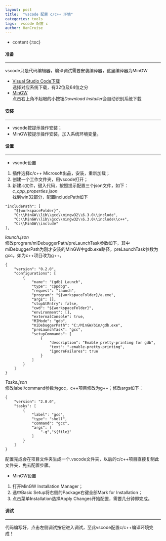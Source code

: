 ```yaml
---
layout: post
title:  "vscode 配置 c/c++ 环境"
categories: tools
tags:  vscode 配置 c
author: HanCruise
---
```


* content
{:toc}

#### 准备
***
vscode只是代码编辑器，编译调试需要安装编译器，这里编译器为MinGW
- [Visual Studio Code下载](https://code.visualstudio.com/download)  
选择对应系统下载，有32位及64位之分
- [MinGW](http://www.mingw.org/)  
点击右上角不起眼的小按钮*Download Installer*会自动识别系统下载  




#### 安装
***
- vscode按提示操作安装；
- MinGW按提示操作安装，加入系统环境变量。  

#### 设置
***
- vscode设置  
1. 插件选择c/c++ Microsoft出品，安装，重新加载；
2. 创建一个工作文件夹，用vscode打开；
3. 新建.c文件，键入代码，按照提示配置三个json文件，如下：  
*c_cpp_properties.json*  
找到win32部分，配置includePath如下  
```
"includePath": [
    "${workspaceFolder}",
    "C:\\MinGW\\lib\\gcc\\mingw32\\6.3.0\\include",
    "C:\\MinGW\\lib\\gcc\\mingw32\\6.3.0\\include\\c++",
    "C:\\MinGW\\include"
],
```
*launch.json*  
修改program/miDebuggerPath/preLaunchTask参数如下，其中miDebuggerPath为刚才安装的MinGW中gdb.exe路径，preLaunchTask参数为gcc，如为c++项目改为g++。  
```
{
    "version": "0.2.0",
    "configurations": [
        {
            "name": "(gdb) Launch",
            "type": "cppdbg",
            "request": "launch",
            "program": "${workspaceFolder}/a.exe",
            "args": [],
            "stopAtEntry": false,
            "cwd": "${workspaceFolder}",
            "environment": [],
            "externalConsole": true,
            "MIMode": "gdb",
            "miDebuggerPath": "C:/MinGW/bin/gdb.exe",
            "preLaunchTask": "gcc",
            "setupCommands": [
                {
                    "description": "Enable pretty-printing for gdb",
                    "text": "-enable-pretty-printing",
                    "ignoreFailures": true
                }
            ]
        }
    ]
}
```
*Tasks.json*  
修改label/command参数为gcc，c++项目修改为g++；修改args如下：  
```
{
    "version": "2.0.0",
    "tasks": [
        {
            "label": "gcc",
            "type": "shell",
            "command": "gcc",
            "args": [
                "-g","${file}"
            ]
        }
    ]
}
```
配置完成会在项目文件夹生成一个.vscode文件夹，以后的c/c++项目直接复制此文件夹，免去配置步骤。  
- MinGW设置
1. 打开MinGW Installation Manager；
2. 选中Basic Setup将右侧的Package右键全部Mark for Installation；
3. 点击菜单Installation选择Apply Changes开始配置，需要几分钟即完成。  

#### 调试  
***
代码编写好，点击左侧调试按钮进入调试，至此vscode配置c/c++编译环境完成！
